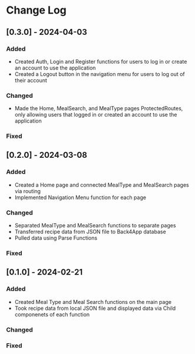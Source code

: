 # Change Log

## [0.3.0] - 2024-04-03

### Added
* Created Auth, Login and Register functions for users to log in or create an account to use the application
* Created a Logout button in the navigation menu for users to log out of their account

### Changed
* Made the Home, MealSearch, and MealType pages ProtectedRoutes, only allowing users that logged in or created an account to use the application

### Fixed

## [0.2.0] - 2024-03-08

### Added
* Created a Home page and connected MealType and MealSearch pages via routing
* Implemented Navigation Menu function for each page

### Changed
* Separated MealType and MealSearch functions to separate pages
* Transferred recipe data from JSON file to Back4App database
* Pulled data using Parse Functions

### Fixed

## [0.1.0] - 2024-02-21

### Added
* Created Meal Type and Meal Search functions on the main page
* Took recipe data from local JSON file and displayed data via Child componenets of each function

### Changed

### Fixed

